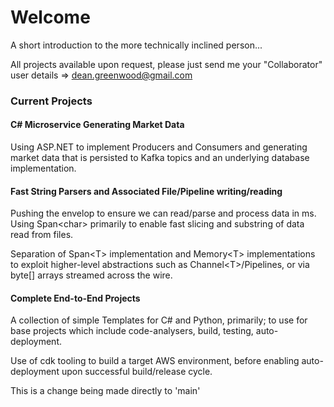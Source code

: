 # Welcome
A short introduction to the more technically inclined person...

All projects available upon request, please just send me your "Collaborator" user details => dean.greenwood@gmail.com

### Current Projects

#### C# Microservice Generating Market Data

Using ASP.NET to implement Producers and Consumers and generating market data that is persisted to Kafka topics and an underlying database implementation.

#### Fast String Parsers and Associated File/Pipeline writing/reading

Pushing the envelop to ensure we can read/parse and process data in ms.  Using Span&lt;char&gt; primarily to enable fast slicing and substring of data read from files.

Separation of Span&lt;T&gt; implementation and Memory&lt;T&gt; implementations to exploit higher-level abstractions such as Channel&lt;T&gt;/Pipelines, or via byte[] arrays streamed across the wire.

#### Complete End-to-End Projects

A collection of simple Templates for C# and Python, primarily; to use for base projects which include code-analysers, build, testing, auto-deployment.

Use of cdk tooling to build a target AWS environment, before enabling auto-deployment upon successful build/release cycle.

This is a change being made directly to 'main'
